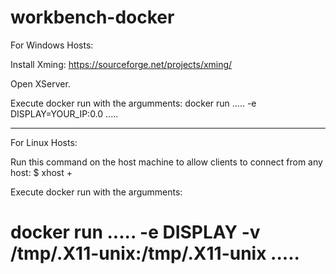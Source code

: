 # workbench-docker

For Windows Hosts:

Install Xming: https://sourceforge.net/projects/xming/

Open XServer.

Execute docker run with the argumments:
docker run ..... -e DISPLAY=YOUR_IP:0.0 .....



_________

For Linux Hosts:

Run this command on the host machine to allow clients to connect from any host:
$ xhost +

Execute docker run with the argumments:
# docker run ..... -e DISPLAY -v /tmp/.X11-unix:/tmp/.X11-unix .....

